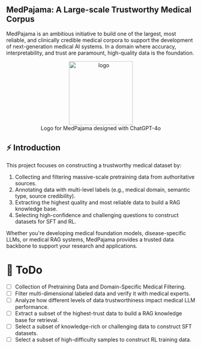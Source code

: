 ## MedPajama: A Large-scale Trustworthy Medical Corpus

MedPajama is an ambitious initiative to build one of the largest, most reliable, and clinically credible medical corpora to support the development of next-generation medical AI systems. In a domain where accuracy, interpretability, and trust are paramount, high-quality data is the foundation.

<p align="center">
<img src="./assets/icon.png" alt="logo" width="170" class="center"/><br>
Logo for MedPajama designed with ChatGPT-4o
</p>

## ⚡ Introduction
This project focuses on constructing a trustworthy medical dataset by:
1. Collecting and filtering massive-scale pretraining data from authoritative sources.
2. Annotating data with multi-level labels (e.g., medical domain, semantic type, source credibility).
3. Extracting the highest quality and most reliable data to build a RAG knowledge base.
4. Selecting high-confidence and challenging questions to construct datasets for SFT and RL.

Whether you're developing medical foundation models, disease-specific LLMs, or medical RAG systems, MedPajama provides a trusted data backbone to support your research and applications.

# 🎯 ToDo
- [ ] Collection of Pretraining Data and Domain-Specific Medical Filtering.
- [ ] Filter multi-dimensional labeled data and verify it with medical experts.
- [ ] Analyze how different levels of data trustworthiness impact medical LLM performance.
- [ ] Extract a subset of the highest-trust data to build a RAG knowledge base for retrieval.
- [ ] Select a subset of knowledge-rich or challenging data to construct SFT datasets.
- [ ] Select a subset of high-difficulty samples to construct RL training data.
